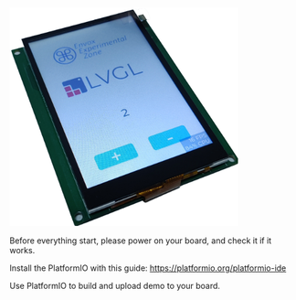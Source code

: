 <img src="./Nscreen32-lvgl-eez.png" width="400"/>

Before everything start, please power on your board, and check it if it works.

Install the PlatformIO with this guide: https://platformio.org/platformio-ide

Use PlatformIO to build and upload demo to your board.

